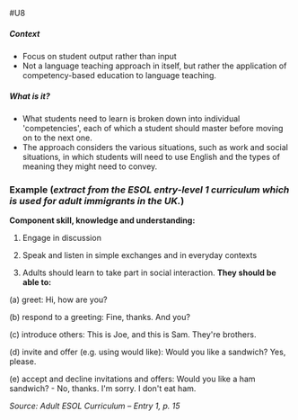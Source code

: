 #U8 
##### Context
- Focus on student output rather than input
- Not a language teaching approach in itself, but rather the application of competency-based education to language teaching.
##### What is it?
- What students need to learn is broken down into individual 'competencies', each of which a student should master before moving on to the next one.
- The approach considers the various situations, such as work and social situations, in which students will need to use English and the types of meaning they might need to convey.

### Example (_extract from the ESOL entry-level 1 curriculum which is used for adult immigrants in the UK._)

**Component skill, knowledge and understanding:**   

1. Engage in discussion

2. Speak and listen in simple exchanges and in everyday contexts

3. Adults should learn to take part in social interaction. **They should be able to:**

(a) greet: Hi, how are you?

(b) respond to a greeting: Fine, thanks. And you?

(c) introduce others: This is Joe, and this is Sam. They're brothers.

(d) invite and offer (e.g. using would like): Would you like a sandwich? Yes, please.

(e) accept and decline invitations and offers: Would you like a ham sandwich? - No, thanks. I'm sorry. I don't eat ham.

_Source: Adult ESOL Curriculum – Entry 1, p. 15_